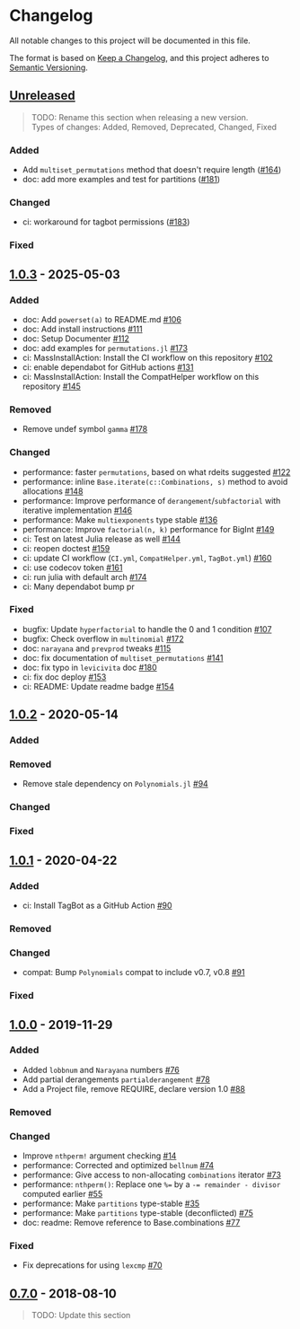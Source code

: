 # Changelog

All notable changes to this project will be documented in this file.

The format is based on [Keep a Changelog](https://keepachangelog.com/en/1.1.0/),
and this project adheres to [Semantic Versioning](https://semver.org/spec/v2.0.0.html).


## [Unreleased]

> TODO: Rename this section when releasing a new version.  
> Types of changes: Added, Removed, Deprecated, Changed, Fixed

### Added

- Add `multiset_permutations` method that doesn't require length ([#164])
- doc: add more examples and test for partitions ([#181])

### Changed

- ci: workaround for tagbot permissions ([#183])

### Fixed

[Unreleased]: https://github.com/JuliaMath/Combinatorics.jl/compare/v1.0.3...HEAD
[#164]: https://github.com/JuliaMath/Combinatorics.jl/pull/164
[#181]: https://github.com/JuliaMath/Combinatorics.jl/pull/181
[#183]: https://github.com/JuliaMath/Combinatorics.jl/pull/183


## [1.0.3] - 2025-05-03

### Added

- doc: Add `powerset(a)` to README.md [#106]
- doc: Add install instructions [#111]
- doc: Setup Documenter [#112]
- doc: add examples for `permutations.jl` [#173]
- ci: MassInstallAction: Install the CI workflow on this repository [#102]
- ci: enable dependabot for GitHub actions [#131]
- ci: MassInstallAction: Install the CompatHelper workflow on this repository [#145]

### Removed

- Remove undef symbol `gamma` [#178]

### Changed

- performance: faster `permutations`, based on what rdeits suggested [#122]
- performance: inline `Base.iterate(c::Combinations, s)` method to avoid allocations [#148]
- performance: Improve performance of `derangement`/`subfactorial` with iterative implementation [#146]
- performance: Make `multiexponents` type stable [#136]
- performance: Improve `factorial(n, k)` performance for BigInt [#149]
- ci: Test on latest Julia release as well [#144]
- ci: reopen doctest [#159]
- ci: update CI workflow (`CI.yml`, `CompatHelper.yml`, `TagBot.yml`) [#160]
- ci: use codecov token [#161]
- ci: run julia with default arch [#174]
- ci: Many dependabot bump pr

### Fixed

- bugfix: Update `hyperfactorial` to handle the 0 and 1 condition [#107]
- bugfix: Check overflow in `multinomial` [#172]
- doc: `narayana` and `prevprod` tweaks [#115]
- doc: fix documentation of `multiset_permutations` [#141]
- doc: fix typo in `levicivita` doc [#180]
- ci: fix doc deploy [#153]
- ci: README: Update readme badge [#154]

[1.0.3]: https://github.com/JuliaMath/Combinatorics.jl/compare/v1.0.2...v1.0.3
[#102]: https://github.com/JuliaMath/Combinatorics.jl/pull/102
[#106]: https://github.com/JuliaMath/Combinatorics.jl/pull/106
[#107]: https://github.com/JuliaMath/Combinatorics.jl/pull/107
[#111]: https://github.com/JuliaMath/Combinatorics.jl/pull/111
[#112]: https://github.com/JuliaMath/Combinatorics.jl/pull/112
[#115]: https://github.com/JuliaMath/Combinatorics.jl/pull/115
[#122]: https://github.com/JuliaMath/Combinatorics.jl/pull/122
[#131]: https://github.com/JuliaMath/Combinatorics.jl/pull/131
[#136]: https://github.com/JuliaMath/Combinatorics.jl/pull/136
[#141]: https://github.com/JuliaMath/Combinatorics.jl/pull/141
[#144]: https://github.com/JuliaMath/Combinatorics.jl/pull/144
[#145]: https://github.com/JuliaMath/Combinatorics.jl/pull/145
[#146]: https://github.com/JuliaMath/Combinatorics.jl/pull/146
[#148]: https://github.com/JuliaMath/Combinatorics.jl/pull/148
[#149]: https://github.com/JuliaMath/Combinatorics.jl/pull/149
[#153]: https://github.com/JuliaMath/Combinatorics.jl/pull/153
[#154]: https://github.com/JuliaMath/Combinatorics.jl/pull/154
[#159]: https://github.com/JuliaMath/Combinatorics.jl/pull/159
[#160]: https://github.com/JuliaMath/Combinatorics.jl/pull/160
[#161]: https://github.com/JuliaMath/Combinatorics.jl/pull/161
[#172]: https://github.com/JuliaMath/Combinatorics.jl/pull/172
[#173]: https://github.com/JuliaMath/Combinatorics.jl/pull/173
[#174]: https://github.com/JuliaMath/Combinatorics.jl/pull/174
[#178]: https://github.com/JuliaMath/Combinatorics.jl/pull/178
[#180]: https://github.com/JuliaMath/Combinatorics.jl/pull/180


## [1.0.2] - 2020-05-14

### Added

### Removed

- Remove stale dependency on `Polynomials.jl` [#94]

### Changed

### Fixed

[1.0.2]: https://github.com/JuliaMath/Combinatorics.jl/compare/v1.0.1...v1.0.2
[#94]: https://github.com/JuliaMath/Combinatorics.jl/pull/94


## [1.0.1] - 2020-04-22

### Added

- ci: Install TagBot as a GitHub Action [#90]

### Removed

### Changed

- compat: Bump `Polynomials` compat to include v0.7, v0.8 [#91]

### Fixed

[1.0.1]: https://github.com/JuliaMath/Combinatorics.jl/compare/v1.0.0...v1.0.1
[#90]: https://github.com/JuliaMath/Combinatorics.jl/pull/90
[#91]: https://github.com/JuliaMath/Combinatorics.jl/pull/91


## [1.0.0] - 2019-11-29

### Added

- Added `lobbnum` and `Narayana` numbers [#76]
- Add partial derangements `partialderangement` [#78]
- Add a Project file, remove REQUIRE, declare version 1.0 [#88]

### Removed

### Changed

- Improve `nthperm!` argument checking [#14]
- performance: Corrected and optimized `bellnum` [#74]
- performance: Give access to non-allocating `combinations` iterator [#73]
- performance: `nthperm()`: Replace one `%=` by a `-= remainder - divisor` computed earlier [#55]
- performance: Make `partitions` type-stable [#35]
- performance: Make `partitions` type-stable (deconflicted) [#75]
- doc: readme: Remove reference to Base.combinations [#77]

### Fixed

- Fix deprecations for using `lexcmp` [#70]

[1.0.0]: https://github.com/JuliaMath/Combinatorics.jl/compare/v0.7.0...v1.0.0
[#14]: https://github.com/JuliaMath/Combinatorics.jl/issues/14
[#35]: https://github.com/JuliaMath/Combinatorics.jl/issues/35
[#55]: https://github.com/JuliaMath/Combinatorics.jl/issues/55
[#70]: https://github.com/JuliaMath/Combinatorics.jl/issues/70
[#73]: https://github.com/JuliaMath/Combinatorics.jl/issues/73
[#74]: https://github.com/JuliaMath/Combinatorics.jl/issues/74
[#75]: https://github.com/JuliaMath/Combinatorics.jl/issues/75
[#76]: https://github.com/JuliaMath/Combinatorics.jl/issues/76
[#77]: https://github.com/JuliaMath/Combinatorics.jl/issues/77
[#78]: https://github.com/JuliaMath/Combinatorics.jl/issues/78
[#88]: https://github.com/JuliaMath/Combinatorics.jl/issues/88


## [0.7.0] - 2018-08-10

> TODO: Update this section

[0.7.0]: https://github.com/JuliaMath/Combinatorics.jl/compare/v0.6.0...v0.7.0
